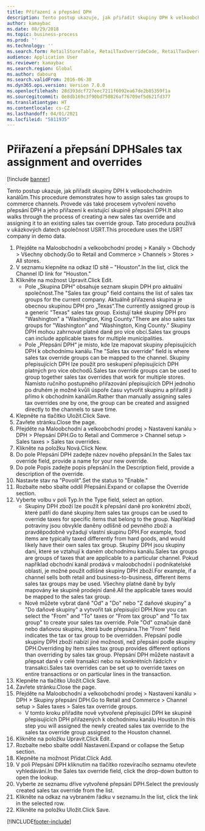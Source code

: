 ```yaml
---
title: Přiřazení a přepsání DPH
description: Tento postup ukazuje, jak přiřadit skupiny DPH k velkoobchodním kanálům.
author: kamaybac
ms.date: 08/29/2018
ms.topic: business-process
ms.prod: ''
ms.technology: ''
ms.search.form: RetailStoreTable, RetailTaxOverrideCode, RetailTaxOverrideGroup
audience: Application User
ms.reviewer: kamaybac
ms.search.region: Global
ms.author: dabourq
ms.search.validFrom: 2016-06-30
ms.dyn365.ops.version: Version 7.0.0
ms.openlocfilehash: 28d393dcf727eec7211f6092ea67de2b85359f1a
ms.sourcegitcommit: 0e8db169c3f90bd750826af76709ef5d621fd377
ms.translationtype: HT
ms.contentlocale: cs-CZ
ms.lasthandoff: 04/01/2021
ms.locfileid: "5811935"
---
```

# <a name="sales-tax-assignment-and-overrides"></a><span data-ttu-id="faacf-103"> Přiřazení a přepsání DPH</span><span class="sxs-lookup"><span data-stu-id="faacf-103">Sales tax assignment and overrides</span></span>

[!include [banner](../../includes/banner.md)]

<span data-ttu-id="faacf-104">Tento postup ukazuje, jak přiřadit skupiny DPH k velkoobchodním kanálům.</span><span class="sxs-lookup"><span data-stu-id="faacf-104">This procedure demonstrates how to assign sales tax groups to commerce channels.</span></span> <span data-ttu-id="faacf-105">Provede vás také procesem vytvoření nového přepsání DPH a jeho přiřazení k existující skupině přepsání DPH.</span><span class="sxs-lookup"><span data-stu-id="faacf-105">It also walks through the process of creating a new sales tax override and assigning it to an existing sales tax override group.</span></span> <span data-ttu-id="faacf-106">Tato procedura používá v ukázkových datech společnost USRT.</span><span class="sxs-lookup"><span data-stu-id="faacf-106">This procedure uses the USRT company in demo data.</span></span>

1. <span data-ttu-id="faacf-107">Přejděte na Maloobchodní a velkoobchodní prodej > Kanály > Obchody > Všechny obchody.</span><span class="sxs-lookup"><span data-stu-id="faacf-107">Go to Retail and Commerce > Channels > Stores > All stores.</span></span>
2. <span data-ttu-id="faacf-108">V seznamu klepněte na odkaz ID sítě – "Houston".</span><span class="sxs-lookup"><span data-stu-id="faacf-108">In the list, click the Channel ID link for "Houston."</span></span>
3. <span data-ttu-id="faacf-109">Klikněte na možnost Upravit.</span><span class="sxs-lookup"><span data-stu-id="faacf-109">Click Edit.</span></span>
    * <span data-ttu-id="faacf-110">Pole „Skupina DPH“ obsahuje seznam skupin DPH pro aktuální společnost.</span><span class="sxs-lookup"><span data-stu-id="faacf-110">The "Sales tax group" field contains the list of sales tax groups for the current company.</span></span> <span data-ttu-id="faacf-111">Aktuálně přiřazená skupina je obecnou skupinou DPH pro „Texas“.</span><span class="sxs-lookup"><span data-stu-id="faacf-111">The currently assigned group is a generic "Texas" sales tax group.</span></span> <span data-ttu-id="faacf-112">Existují také skupiny DPH pro "Washington" a "Washington, King County."</span><span class="sxs-lookup"><span data-stu-id="faacf-112">There are also sales tax groups for "Washington" and "Washington, King County."</span></span> <span data-ttu-id="faacf-113">Skupiny DPH mohou zahrnovat platné daně pro více obcí.</span><span class="sxs-lookup"><span data-stu-id="faacf-113">Sales tax groups can include applicable taxes for multiple municipalities.</span></span>  
    * <span data-ttu-id="faacf-114">Pole „Přepsání DPH“ je místo, kde lze mapovat skupiny přepisujících DPH k obchodnímu kanálu.</span><span class="sxs-lookup"><span data-stu-id="faacf-114">The "Sales tax override" field is where sales tax override groups can be mapped to the channel.</span></span> <span data-ttu-id="faacf-115">Skupiny přepisujících DPH lze použít pro seskupení přepisujících DPH platných pro více obchodů.</span><span class="sxs-lookup"><span data-stu-id="faacf-115">Sales tax override groups can be used to group together sales tax overrides that work for multiple stores.</span></span> <span data-ttu-id="faacf-116">Namísto ručního postupného přiřazování přepisujících DPH jednoho po druhém je možné kvůli úspoře času vytvořit skupinu a přiřadit ji přímo k obchodním kanálům.</span><span class="sxs-lookup"><span data-stu-id="faacf-116">Rather than manually assigning sales tax overrides one by one, the group can be created and assigned directly to the channels to save time.</span></span>  
4. <span data-ttu-id="faacf-117">Klepněte na tlačítko Uložit.</span><span class="sxs-lookup"><span data-stu-id="faacf-117">Click Save.</span></span>
5. <span data-ttu-id="faacf-118">Zavřete stránku.</span><span class="sxs-lookup"><span data-stu-id="faacf-118">Close the page.</span></span>
6. <span data-ttu-id="faacf-119">Přejděte na Maloobchodní a velkoobchodní prodej > Nastavení kanálu > DPH > Přepsání DPH.</span><span class="sxs-lookup"><span data-stu-id="faacf-119">Go to Retail and Commerce > Channel setup > Sales taxes > Sales tax overrides.</span></span>
7. <span data-ttu-id="faacf-120">Klikněte na položku Nová.</span><span class="sxs-lookup"><span data-stu-id="faacf-120">Click New.</span></span>
8. <span data-ttu-id="faacf-121">Do pole Přepsání DPH zadejte název nového přepsání.</span><span class="sxs-lookup"><span data-stu-id="faacf-121">In the Sales tax override field, provide a name for your new override.</span></span>
9. <span data-ttu-id="faacf-122">Do pole Popis zadejte popis přepsání.</span><span class="sxs-lookup"><span data-stu-id="faacf-122">In the Description field, provide a description of the override.</span></span>
10. <span data-ttu-id="faacf-123">Nastavte stav na "Povolit".</span><span class="sxs-lookup"><span data-stu-id="faacf-123">Set the status to "Enable."</span></span>
11. <span data-ttu-id="faacf-124">Rozbalte nebo sbalte oddíl Přepsání.</span><span class="sxs-lookup"><span data-stu-id="faacf-124">Expand or collapse the Override section.</span></span>
12. <span data-ttu-id="faacf-125">Vyberte volbu v poli Typ.</span><span class="sxs-lookup"><span data-stu-id="faacf-125">In the Type field, select an option.</span></span>
    * <span data-ttu-id="faacf-126">Skupiny DPH zboží lze použít k přepsání daně pro konkrétní zboží, které patří do dané skupiny.</span><span class="sxs-lookup"><span data-stu-id="faacf-126">Item sales tax groups can be used to override taxes for specific items that belong to the group.</span></span> <span data-ttu-id="faacf-127">Například potraviny jsou obvykle daněny odlišně od pevného zboží a pravděpodobně vyžadují vlastní skupinu DPH.</span><span class="sxs-lookup"><span data-stu-id="faacf-127">For example, food items are typically taxed differently from hard goods, and would likely have their own sales tax group.</span></span> <span data-ttu-id="faacf-128">Skupiny DPH jsou skupiny daní, které se vztahují k daném obchodnímu kanálu.</span><span class="sxs-lookup"><span data-stu-id="faacf-128">Sales tax groups are groups of taxes that are applicable to a particular channel.</span></span> <span data-ttu-id="faacf-129">Pokud například obchodní kanál prodává v maloobchodní i podnikatelské oblasti, je možné použít odlišné skupiny DPH zboží.</span><span class="sxs-lookup"><span data-stu-id="faacf-129">For example, if a channel sells both retail and business-to-business, different items sales tax groups may be used.</span></span> <span data-ttu-id="faacf-130">Všechny platné daně by byly mapovány ke skupině prodejní daně.</span><span class="sxs-lookup"><span data-stu-id="faacf-130">All the applicable taxes would be mapped to the sales tax group.</span></span>  
    * <span data-ttu-id="faacf-131">Nově můžete vybrat daně "Od" a "Do" nebo "Z daňové skupiny" a "Do daňové skupiny" a vytvořit tak přepisující DPH.</span><span class="sxs-lookup"><span data-stu-id="faacf-131">Now you can select the "From" and "To" taxes or "From tax group" and "To tax group" to create your sales tax override.</span></span> <span data-ttu-id="faacf-132">Pole "Od" označuje daně nebo daňovou skupinu, která bude přepsána.</span><span class="sxs-lookup"><span data-stu-id="faacf-132">The "From" field indicates the tax or tax group to be overridden.</span></span> <span data-ttu-id="faacf-133">Přepsání podle skupiny DPH zboží nabízí jiné možnosti, než přepsání podle skupiny DPH.</span><span class="sxs-lookup"><span data-stu-id="faacf-133">Overriding by Item sales tax group provides different options than overriding by sales tax group.</span></span> <span data-ttu-id="faacf-134">Přepsání DPH můžete nastavit a přepsat daně v celé transakci nebo na konkrétních řádcích v transakci.</span><span class="sxs-lookup"><span data-stu-id="faacf-134">Sales tax overrides can be set up to override taxes on entire transactions or on particular lines in the transaction.</span></span>  
13. <span data-ttu-id="faacf-135">Klepněte na tlačítko Uložit.</span><span class="sxs-lookup"><span data-stu-id="faacf-135">Click Save.</span></span>
14. <span data-ttu-id="faacf-136">Zavřete stránku.</span><span class="sxs-lookup"><span data-stu-id="faacf-136">Close the page.</span></span>
15. <span data-ttu-id="faacf-137">Přejděte na Maloobchodní a velkoobchodní prodej > Nastavení kanálu > DPH > Skupiny přepsání DPH.</span><span class="sxs-lookup"><span data-stu-id="faacf-137">Go to Retail and Commerce > Channel setup > Sales taxes > Sales tax override groups.</span></span>
    * <span data-ttu-id="faacf-138">V tomto kroku přiřadíte nově vytvořené přepisující DPH ke skupině přepisujících DPH přiřazených k obchodnímu kanálu Houston.</span><span class="sxs-lookup"><span data-stu-id="faacf-138">In this step you will assigned the newly created sales tax override to the sales tax override group assigned to the Houston channel.</span></span>  
16. <span data-ttu-id="faacf-139">Klikněte na položku Upravit.</span><span class="sxs-lookup"><span data-stu-id="faacf-139">Click Edit.</span></span>
17. <span data-ttu-id="faacf-140">Rozbalte nebo sbalte oddíl Nastavení.</span><span class="sxs-lookup"><span data-stu-id="faacf-140">Expand or collapse the Setup section.</span></span>
18. <span data-ttu-id="faacf-141">Klepněte na možnost Přidat.</span><span class="sxs-lookup"><span data-stu-id="faacf-141">Click Add.</span></span>
19. <span data-ttu-id="faacf-142">V poli Přepsání DPH kliknutím na tlačítko rozevíracího seznamu otevřete vyhledávání.</span><span class="sxs-lookup"><span data-stu-id="faacf-142">In the Sales tax override field, click the drop-down button to open the lookup.</span></span>
20. <span data-ttu-id="faacf-143">Vyberte ze seznamu dříve vytvořené přepsání DPH.</span><span class="sxs-lookup"><span data-stu-id="faacf-143">Select the previously created sales tax override from the list.</span></span>
21. <span data-ttu-id="faacf-144">Klikněte na odkaz na vybraném řádku v seznamu.</span><span class="sxs-lookup"><span data-stu-id="faacf-144">In the list, click the link in the selected row.</span></span>
22. <span data-ttu-id="faacf-145">Klikněte na položku Uložit.</span><span class="sxs-lookup"><span data-stu-id="faacf-145">Click Save.</span></span>



[!INCLUDE[footer-include](../../../includes/footer-banner.md)]
